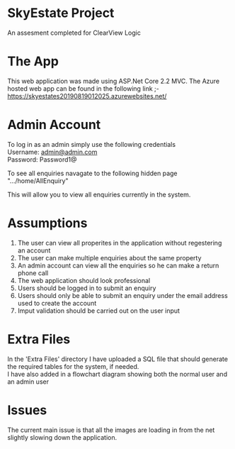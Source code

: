 # SkyEstate Project
An assesment completed for ClearView Logic

# The App

This web application was made using ASP.Net Core 2.2 MVC. The Azure hosted web app can be found in the following link ;- https://skyestates20190819012025.azurewebsites.net/
# Admin Account

To log in as an admin simply use the following credentials<br>
Username: admin@admin.com<br>
Password: Password1@

To see all enquiries navagate to the following hidden page ".../home/AllEnquiry"

This will allow you to view all enquiries currently in the system.

# Assumptions
1. The user can view all properites in the application without regestering an account<br>
2. The user can make multiple enquiries about the same property<br>
3. An admin account can view all the enquiries so he can make a return phone call<br>
4. The web application should look professional<br>
5. Users should be logged in to submit an enquiry
6. Users should only be able to submit an enquiry under the email address used to create the account
7. Imput validation should be carried out on the user input

# Extra Files
In the 'Extra Files' directory I have uploaded a SQL file that should generate the required tables for the system, if needed.<br>
I have also added in a flowchart diagram showing both the normal user and an admin user

# Issues
The current main issue is that all the images are loading in from the net slightly slowing down the application.
